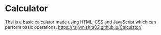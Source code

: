 # Calculator
Thsi is a basic calculator made using HTML, CSS and JavaScript which can perform basic operations. https://rajivmishra02.github.io/Calculator/
